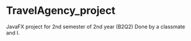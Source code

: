 # TravelAgency_project

JavaFX project for 2nd semester of 2nd year (B2Q2) Done by a classmate and I.
